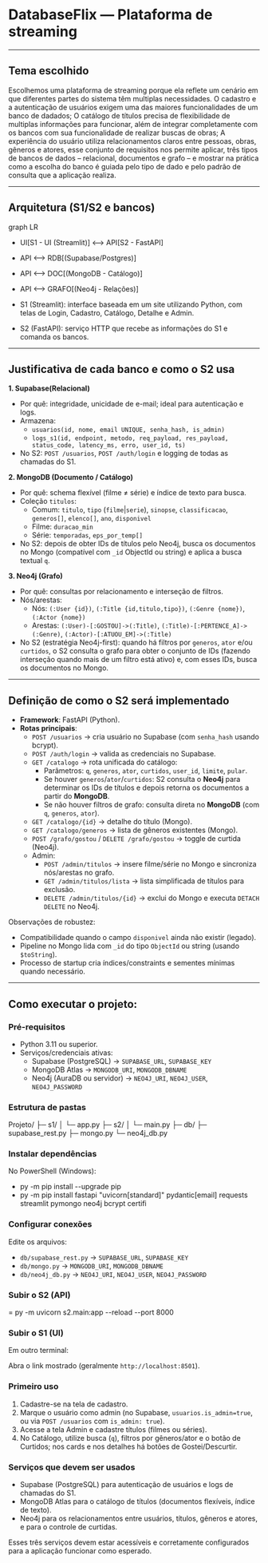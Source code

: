 # DatabaseFlix — Plataforma de streaming 
---

## Tema escolhido 

Escolhemos uma plataforma de streaming porque ela reflete um cenário em que diferentes partes do sistema têm multiplas necessidades. O cadastro e a autenticação de usuários exigem uma das maiores funcionalidades de um banco de dadados; O catálogo de títulos precisa de flexibilidade de multiplas informações para funcionar, além de integrar completamente com os bancos com sua funcionalidade de realizar buscas de obras; A experiência do usuário utiliza relacionamentos claros entre pessoas, obras, gêneros e atores, esse conjunto de requisitos nos permite aplicar, três tipos de bancos de dados – relacional, documentos e grafo – e mostrar na prática como a escolha do banco é guiada pelo tipo de dado e pelo padrão de consulta que a aplicação realiza.

---

## Arquitetura (S1/S2 e bancos)

graph LR  
- UI[S1 - UI (Streamlit)] <--> API[S2 - FastAPI]  
- API <--> RDB[(Supabase/Postgres)]  
- API <--> DOC[(MongoDB - Catálogo)]  
- API <--> GRAFO[(Neo4j - Relações)]

- S1 (Streamlit): interface baseada em um site utilizando Python, com telas de Login, Cadastro, Catálogo, Detalhe e Admin.  
- S2 (FastAPI): serviço HTTP que recebe as informações do S1 e comanda os bancos.

---

## Justificativa de cada banco e como o S2 usa

**1. Supabase(Relacional)**

- Por quê: integridade, unicidade de e-mail; ideal para autenticação e logs.
- Armazena:
  - `usuarios(id, nome, email UNIQUE, senha_hash, is_admin)`
  - `logs_s1(id, endpoint, metodo, req_payload, res_payload, status_code, latency_ms, erro, user_id, ts)`
- No S2: `POST /usuarios`, `POST /auth/login` e logging de todas as chamadas do S1.

**2. MongoDB (Documento / Catálogo)**

- Por quê: schema flexível (filme ≠ série) e índice de texto para busca.
- Coleção `titulos`:
  - Comum: `titulo`, `tipo` (`filme`|`serie`), `sinopse`, `classificacao`, `generos[]`, `elenco[]`, `ano`, `disponivel`
  - Filme: `duracao_min`
  - Série: `temporadas`, `eps_por_temp[]`
- No S2: depois de obter IDs de títulos pelo Neo4j, busca os documentos no Mongo (compatível com `_id` ObjectId ou string) e aplica a busca textual `q`.

**3. Neo4j (Grafo)**

- Por quê: consultas por relacionamento e interseção de filtros.
- Nós/arestas:
  - Nós: `(:User {id})`, `(:Title {id,titulo,tipo})`, `(:Genre {nome})`, `(:Actor {nome})`
  - Arestas: `(:User)-[:GOSTOU]->(:Title)`, `(:Title)-[:PERTENCE_A]->(:Genre)`, `(:Actor)-[:ATUOU_EM]->(:Title)`
- No S2 (estratégia Neo4j-first): quando há filtros por `generos`, `ator` e/ou `curtidos`, o S2 consulta o grafo para obter o conjunto de IDs (fazendo interseção quando mais de um filtro está ativo) e, com esses IDs, busca os documentos no Mongo.

---

## Definição de como o S2 será implementado

- **Framework**: FastAPI (Python).
- **Rotas principais**:
  - `POST /usuarios` → cria usuário no Supabase (com `senha_hash` usando bcrypt).
  - `POST /auth/login` → valida as credenciais no Supabase.
  - `GET /catalogo` → rota unificada do catálogo:
    - Parâmetros: `q`, `generos`, `ator`, `curtidos`, `user_id`, `limite`, `pular`.
    - Se houver `generos`/`ator`/`curtidos`: S2 consulta o **Neo4j** para determinar os IDs de títulos e depois retorna os documentos a partir do **MongoDB**.
    - Se não houver filtros de grafo: consulta direta no **MongoDB** (com `q`, `generos`, `ator`).
  - `GET /catalogo/{id}` → detalhe do título (Mongo).
  - `GET /catalogo/generos` → lista de gêneros existentes (Mongo).
  - `POST /grafo/gostou` / `DELETE /grafo/gostou` → toggle de curtida (Neo4j).
  - Admin:
    - `POST /admin/titulos` → insere filme/série no Mongo e sincroniza nós/arestas no grafo.
    - `GET /admin/titulos/lista` → lista simplificada de títulos para exclusão.
    - `DELETE /admin/titulos/{id}` → exclui do Mongo e executa `DETACH DELETE` no Neo4j.

Observações de robustez:
- Compatibilidade quando o campo `disponivel` ainda não existir (legado).
- Pipeline no Mongo lida com `_id` do tipo `ObjectId` ou string (usando `$toString`).
- Processo de startup cria índices/constraints e sementes mínimas quando necessário.

---

## Como executar o projeto:

### Pré-requisitos

- Python 3.11 ou superior.
- Serviços/credenciais ativas:
  - Supabase (PostgreSQL) → `SUPABASE_URL`, `SUPABASE_KEY`
  - MongoDB Atlas → `MONGODB_URI`, `MONGODB_DBNAME`
  - Neo4j (AuraDB ou servidor) → `NEO4J_URI`, `NEO4J_USER`, `NEO4J_PASSWORD`

### Estrutura de pastas

Projeto/
├─ s1/
│ └─ app.py
├─ s2/
│ └─ main.py
├─ db/
  ├─ supabase_rest.py
  ├─ mongo.py
  └─ neo4j_db.py


### Instalar dependências

No PowerShell (Windows):
- py -m pip install --upgrade pip
- py -m pip install fastapi "uvicorn[standard]" pydantic[email] requests streamlit pymongo neo4j bcrypt certifi

### Configurar conexões

Edite os arquivos:

- `db/supabase_rest.py` → `SUPABASE_URL`, `SUPABASE_KEY`
- `db/mongo.py` → `MONGODB_URI`, `MONGODB_DBNAME`
- `db/neo4j_db.py` → `NEO4J_URI`, `NEO4J_USER`, `NEO4J_PASSWORD`

### Subir o S2 (API)
= py -m uvicorn s2.main:app --reload --port 8000

### Subir o S1 (UI)

Em outro terminal:

Abra o link mostrado (geralmente `http://localhost:8501`).

### Primeiro uso

1. Cadastre-se na tela de cadastro.  
2. Marque o usuário como admin (no Supabase, `usuarios.is_admin=true`, ou via `POST /usuarios` com `is_admin: true`).  
3. Acesse a tela Admin e cadastre títulos (filmes ou séries).  
4. No Catálogo, utilize busca (`q`), filtros por gêneros/ator e o botão de Curtidos; nos cards e nos detalhes há botões de Gostei/Descurtir.

### Serviços que devem ser usados

- Supabase (PostgreSQL) para autenticação de usuários e logs de chamadas do S1.  
- MongoDB Atlas para o catálogo de títulos (documentos flexíveis, índice de texto).  
- Neo4j para os relacionamentos entre usuários, títulos, gêneros e atores, e para o controle de curtidas.

Esses três serviços devem estar acessíveis e corretamente configurados para a aplicação funcionar como esperado.


